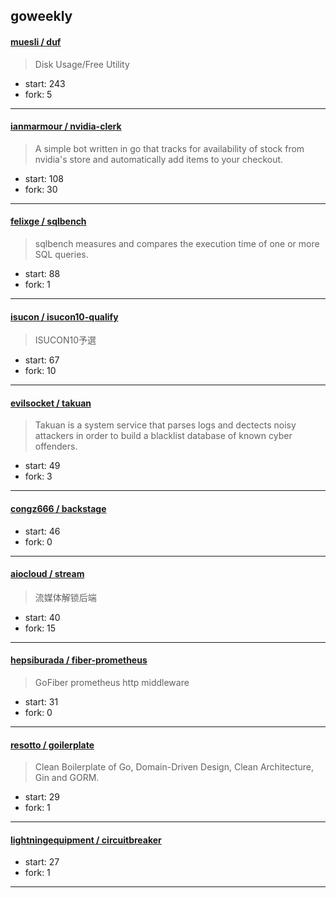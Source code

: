 ## goweekly

#### [muesli / duf](https://github.com/muesli/duf)

> Disk Usage/Free Utility

+ start: 243
+ fork: 5

----


#### [ianmarmour / nvidia-clerk](https://github.com/ianmarmour/nvidia-clerk)

> A simple bot written in go that tracks for availability of stock from nvidia's store and automatically add items to your checkout.

+ start: 108
+ fork: 30

----


#### [felixge / sqlbench](https://github.com/felixge/sqlbench)

> sqlbench measures and compares the execution time of one or more SQL queries.

+ start: 88
+ fork: 1

----


#### [isucon / isucon10-qualify](https://github.com/isucon/isucon10-qualify)

> ISUCON10予選

+ start: 67
+ fork: 10

----


#### [evilsocket / takuan](https://github.com/evilsocket/takuan)

> Takuan is a system service that parses logs and dectects noisy attackers in order to build a blacklist database of known cyber offenders.

+ start: 49
+ fork: 3

----


#### [congz666 / backstage](https://github.com/congz666/backstage)

> 

+ start: 46
+ fork: 0

----


#### [aiocloud / stream](https://github.com/aiocloud/stream)

> 流媒体解锁后端

+ start: 40
+ fork: 15

----


#### [hepsiburada / fiber-prometheus](https://github.com/hepsiburada/fiber-prometheus)

> GoFiber prometheus http middleware

+ start: 31
+ fork: 0

----


#### [resotto / goilerplate](https://github.com/resotto/goilerplate)

> Clean Boilerplate of Go, Domain-Driven Design, Clean Architecture, Gin and GORM.

+ start: 29
+ fork: 1

----


#### [lightningequipment / circuitbreaker](https://github.com/lightningequipment/circuitbreaker)

> 

+ start: 27
+ fork: 1

----

